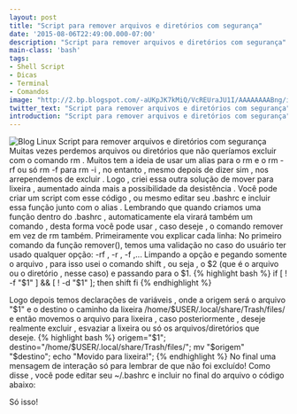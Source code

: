 ```yaml
---
layout: post
title: "Script para remover arquivos e diretórios com segurança"
date: '2015-08-06T22:49:00.000-07:00'
description: "Script para remover arquivos e diretórios com segurança"
main-class: 'bash'
tags:
- Shell Script
- Dicas
- Terminal
- Comandos
image: "http://2.bp.blogspot.com/-aUKpJK7kMiQ/VcREUraJU1I/AAAAAAAABng/iIL_yMZUcHk/s72-c/remove.jpg"
twitter_text: "Script para remover arquivos e diretórios com segurança"
introduction: "Script para remover arquivos e diretórios com segurança"
---
```

![Blog Linux](http://2.bp.blogspot.com/-aUKpJK7kMiQ/VcREUraJU1I/AAAAAAAABng/iIL_yMZUcHk/s1600/remove.jpg "Blog Linux")
Script para remover arquivos e diretórios com segurança
Muitas vezes perdemos arquivos ou diretórios que não queríamos excluir com o comando rm . Muitos tem a ideia de usar um alias para o rm e o rm -rf ou só rm -f para rm -i , no entanto , mesmo depois de dizer sim , nos arrependemos de excluir . Logo , criei essa outra solução de mover para lixeira , aumentado ainda mais a possibilidade da desistência . Você pode criar um script com esse código , ou mesmo editar seu .bashrc e incluir essa função junto com o alias . Lembrando que quando criamos uma função dentro do .bashrc , automaticamente ela virará também um comando , desta forma você pode usar , caso deseje , o comando remover em vez de rm também.
Primeiramente vou explicar cada linha:
No primeiro comando da função remover(), temos uma validação no caso do usuário ter usado qualquer opção: -rf , -r , -f ,... Limpando a opção e pegando somente o arquivo , para isso usei o comando shift , ou seja , o $2 (que é o arquivo ou o diretório , nesse caso) e passando para o $1.
{% highlight bash %}
if [ ! -f "$1" ] &amp;&amp; [ ! -d "$1" ]; then
 shift
fi
{% endhighlight %}
 
Logo depois temos declarações de variáveis , onde a origem será o arquivo "$1" e o destino o caminho da lixeira /home/$USER/.local/share/Trash/files/ e então movemos o arquivo para lixeira , caso posteriormente , deseje realmente excluir , esvaziar a lixeira ou só os arquivos/diretórios que deseje.
{% highlight bash %}
origem="$1";
destino="/home/$USER/.local/share/Trash/files/"; 
mv "$origem" "$destino";
echo "Movido para lixeira!";
{% endhighlight %}
No final uma mensagem de interação só para lembrar de que não foi excluído!
Como disse , você pode editar seu ~/.bashrc e incluir no final do arquivo o código abaixo:
  
Só isso!
